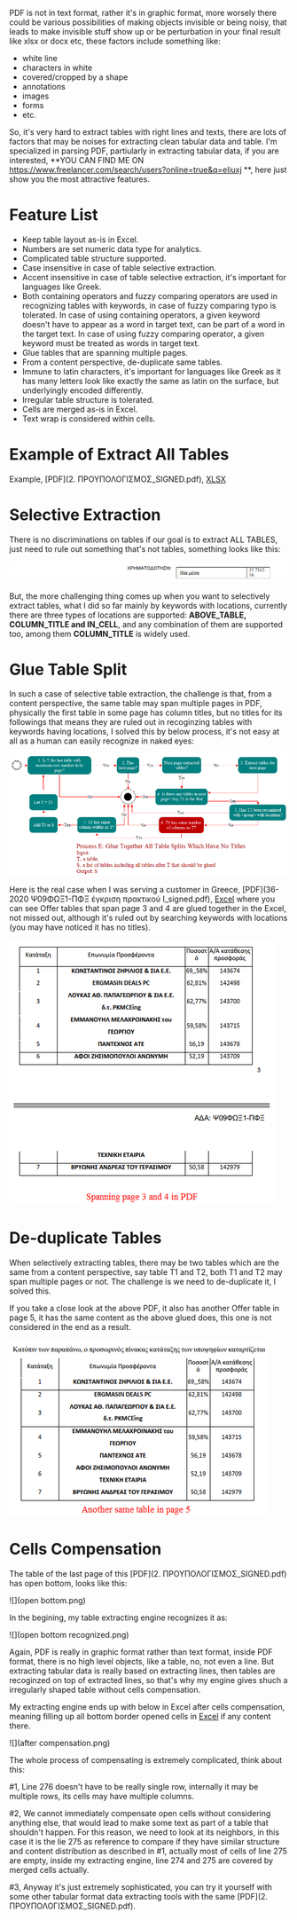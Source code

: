 PDF is not in text format, rather it's in graphic format, more worsely there could be various possibilities of making objects invisible or being noisy, that leads to make invisible stuff show up or be perturbation in your final result like xlsx or docx etc, these factors include something like:

- white line
- characters in white
- covered/cropped by a shape
- annotations
- images
- forms
- etc.

So, it's very hard to extract tables with right lines and texts, there are lots of factors that may be noises for extracting clean tabular data and table.  I'm specialized in parsing PDF, partiularly in extracting tabular data, if you are interested, **YOU CAN FIND ME ON https://www.freelancer.com/search/users?online=true&q=eliuxj **, here just show you the most attractive features.

# Feature List

- Keep table layout as-is in Excel.
- Numbers are set numeric data type for analytics.
- Complicated table structure supported.
- Case insensitive in case of table selective extraction.
- Accent insensitive in case of table selective extraction, it's important for languages like Greek.
- Both containing operators and fuzzy comparing operators are used in recognizing tables with keywords, in case of fuzzy comparing typo is tolerated. In case of using containing operators, a given keyword doesn't have to appear as a word in target  text, can be part of a word in the target text. In case of using fuzzy comparing operator, a given keyword must be treated as words in target text.
- Glue tables that are spanning multiple pages.
- From a content perspective, de-duplicate same tables.
- Immune to latin characters, it's important for languages like Greek as it has many letters look like exactly the same as latin on the surface, but underlyingly encoded differently.
- Irregular table structure is tolerated.
- Cells are merged as-is in Excel.
- Text wrap is considered within cells.

# Example of Extract All Tables

Example, [PDF](2. ΠΡΟΥΠΟΛΟΓΙΣΜΟΣ_SIGNED.pdf), [XLSX](all.xlsx)



# Selective Extraction

There is no discriminations on tables if our goal is to extract ALL TABLES, just need to rule out something that's not tables, something looks like this:

![non-tables.png](non-table.png)

But, the more challenging thing comes up when you want to selectively extract tables, what I did so far mainly by keywords with locations, currently there are three types of locations are supported: **ABOVE_TABLE, COLUMN_TITLE and IN_CELL**, and any combination of them are supported too, among them **COLUMN_TITLE** is widely used.



# Glue Table Split

In such a case of selective table extraction, the challenge is that, from a content perspective, the same table may span multiple pages in PDF, physically the first table in some page has column titles, but no titles for its followings that means they are ruled out in recoginzing tables with keywords having locations, I solved this by below process, it's not easy at all as a human can easily recognize in naked eyes:

![](glue-table.png)

Here is the real case when I was serving a customer in Greece,  [PDF](36-2020 Ψ09ΦΩΞ1-ΠΦΞ έγκριση πρακτικού Ι_signed.pdf), [Excel](glue.xlsx) where you can see Offer tables that span page 3 and 4 are glued together in the Excel, not missed out, although it's ruled out by searching keywords with locations (you may have noticed it has no titles).

![](table-spanning.png)





# De-duplicate Tables

When selectively extracting tables, there may be two tables which are the same from a content perspective, say table T1 and T2, both T1 and T2 may span multiple pages or not. The challenge is we need to de-duplicate it, I solved this.

If you take a close look at the above PDF, it also has another Offer table in page 5, it has the same content as the above glued does, this one is not considered in the end as a result.



![](same-table.png)



# Cells Compensation

The table of the last page of this [PDF](2. ΠΡΟΥΠΟΛΟΓΙΣΜΟΣ_SIGNED.pdf) has open bottom, looks like this:

![](open bottom.png)

In the begining, my table extracting engine recognizes it as:

![](open bottom recognized.png)

Again, PDF is really in graphic format rather than text format, inside PDF format, there is no high level objects, like a table, no, not even a line.  But extracting tabular data is really based on extracting lines, then tables are recoginzed on top of extracted lines, so that's why my engine gives shuch a irregularly shaped table without cells compensation. 

My extracting engine ends up with below in Excel after cells compensation, meaning filling up all bottom border opened cells in [Excel](all.xlsx) if any content there.

![](after compensation.png)

The whole process of compensating is extremely complicated, think about this:

#1, Line 276 doesn't have to be really single row, internally it may be multiple rows, its cells may have multiple columns.

#2, We cannot immediately compensate open cells without considering anything else, that would lead to make some text as part of a table that shouldn't happen. For this reason, we need to look at its neighbors, in this case it is the lie 275 as reference to compare if they have similar structure and content distribution as described in #1, actually most of cells of line 275 are empty, inside my extracting engine, line 274 and 275 are covered by merged cells actually.

#3, Anyway it's just extremely sophisticated, you can try it yourself with some other tabular format data extracting tools with the same [PDF](2. ΠΡΟΥΠΟΛΟΓΙΣΜΟΣ_SIGNED.pdf).
